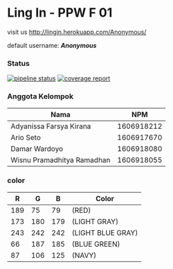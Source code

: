 # Ling In - PPW F 01

visit us http://lingin.herokuapp.com/Anonymous/

default username: ***Anonymous***

### Status
[![pipeline status](https://gitlab.com/ppwf01/ling-in/badges/master/pipeline.svg)](https://gitlab.com/ppwf01/ling-in/commits/master)
[![coverage report](https://gitlab.com/ppwf01/ling-in/badges/master/coverage.svg)](https://gitlab.com/ppwf01/ling-in/commits/master)

### Anggota Kelompok
|   Nama   | NPM  |
|----------|------|
| Adyanissa Farsya Kirana | 1606918212 |
| Ario Seto | 1606917670 |
| Damar Wardoyo | 1606918080 |
| Wisnu Pramadhitya Ramadhan | 1606918055 |


### color
| R   |  G  |   B  | Color |
|-----|-----|------|-------|
| 189 | 75  | 79   |(RED) |
| 173 | 180 | 179  |(LIGHT GRAY) |
| 243 | 242 | 242  |(LIGHT BLUE GRAY) |
| 66  | 187 | 185  |(BLUE GREEN) |
| 87  | 106 | 125  |(NAVY) |
